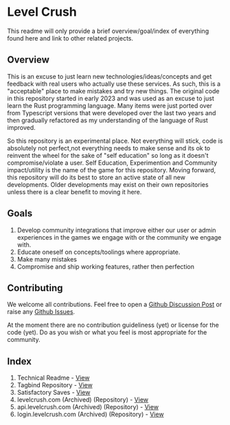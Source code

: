 # Level Crush

This readme will only provide a brief overview/goal/index of everything found here and link to other related projects.

## Overview

This is an excuse to just learn new technologies/ideas/concepts and get feedback with real users who actually use these services. As such, this is a "acceptable" place to make mistakes and try new things. The original code in this repository started in early 2023 and was used as an excuse to just learn the Rust programming language. Many items were just ported over from Typescript versions that were developed over the last two years and then gradually refactored as my understanding of the language of Rust improved.

So this repository is an experimental place. Not everything will stick, code is absolutely not perfect,not everything needs to make sense and its ok to reinvent the wheel for the sake of "self education" so long as it doesn't compromise/violate a user. Self Education, Experimention and Community impact/utility is the name of the game for this repository. Moving forward, this repository will do its best to store an active state of all new developments. Older developments may exist on their own repositories unless there is a clear benefit to moving it here.

## Goals

1. Develop community integrations that improve either our user or admin experiences in the games we engage with or the community we engage with.
2. Educate oneself on concepts/toolings where appropriate.
3. Make many mistakes
4. Compromise and ship working features, rather then perfection

## Contributing

We welcome all contributions. Feel free to open a [Github Discussion Post](https://github.com/LevelCrush/levelcrush/discussions) or raise any [Github Issues](https://github.com/LevelCrush/levelcrush/issues).

At the moment there are no contribution guideliness (yet) or license for the code (yet). Do as you wish or what you feel is most appropriate for the community.

## Index

1. Technical Readme - [View](./readme.md)
2. Tagbind Repository - [View](https://github.com/LevelCrush/TagBind)
3. Satisfactory Saves - [View](https://github.com/LevelCrush/satisfactory)
4. levelcrush.com (Archived) (Repository) - [View](https://github.com/LevelCrush/levelcrush.com)
5. api.levelcrush.com (Archived) (Repository) - [View](https://github.com/LevelCrush/api.levelcrush.com)
6. login.levelcrush.com (Archived) (Repository) - [View](https://github.com/LevelCrush/login.levelcrush.com)
